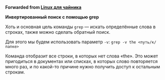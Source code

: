 **Forwarded from [Linux для чайника](https://t.me/os_linux_ru/977)**

**Инвертированный поиск с помощью grep**

Хоть и основная цель команды `grep` — искать определённые слова в строках, также можно сделать обратный поиск. 

Для этого мы будем использовать параметр `-v`:
`grep -v the <путь/к/папке>`

Команда отобразит все строки, в которых нет слова «the». Это может пригодиться в документах или списках, в которых слово повторяется много раз, и по какой-то причине нужно получить доступ к остальным строкам.